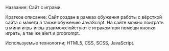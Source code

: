 Название: Сайт с играми.

Краткое описание:
Сайт создан в рамках обужения работы с вёрсткой сайта с макета а также обужению JavaScript.
На сайте можно поиграть в мини игры игры взаиможеюйстуют с играком при помоши кнопки играть, а так же alert и proprompt.

Используемые технологии;
HTML5, CSS, SCSS, JavaScript.

